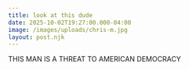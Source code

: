 ```yaml
---
title: look at this dude
date: 2025-10-02T19:27:00.000-04:00
image: /images/uploads/chris-m.jpg
layout: post.njk
---
```

THIS MAN IS A THREAT TO AMERICAN DEMOCRACY

